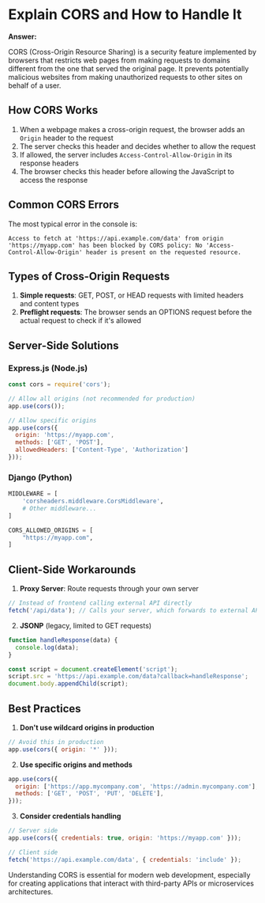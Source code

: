 # Explain CORS and How to Handle It

**Answer:**

CORS (Cross-Origin Resource Sharing) is a security feature implemented by browsers that restricts web pages from making requests to domains different from the one that served the original page. It prevents potentially malicious websites from making unauthorized requests to other sites on behalf of a user.

## How CORS Works

1. When a webpage makes a cross-origin request, the browser adds an `Origin` header to the request
2. The server checks this header and decides whether to allow the request
3. If allowed, the server includes `Access-Control-Allow-Origin` in its response headers
4. The browser checks this header before allowing the JavaScript to access the response

## Common CORS Errors

The most typical error in the console is:
```
Access to fetch at 'https://api.example.com/data' from origin 'https://myapp.com' has been blocked by CORS policy: No 'Access-Control-Allow-Origin' header is present on the requested resource.
```

## Types of Cross-Origin Requests

1. **Simple requests**: GET, POST, or HEAD requests with limited headers and content types
2. **Preflight requests**: The browser sends an OPTIONS request before the actual request to check if it's allowed

## Server-Side Solutions

### Express.js (Node.js)
```javascript
const cors = require('cors');

// Allow all origins (not recommended for production)
app.use(cors());

// Allow specific origins
app.use(cors({
  origin: 'https://myapp.com',
  methods: ['GET', 'POST'],
  allowedHeaders: ['Content-Type', 'Authorization']
}));
```

### Django (Python)
```python
MIDDLEWARE = [
    'corsheaders.middleware.CorsMiddleware',
    # Other middleware...
]

CORS_ALLOWED_ORIGINS = [
    "https://myapp.com",
]
```

## Client-Side Workarounds

1. **Proxy Server**: Route requests through your own server
```javascript
// Instead of frontend calling external API directly
fetch('/api/data'); // Calls your server, which forwards to external API
```

2. **JSONP** (legacy, limited to GET requests)
```javascript
function handleResponse(data) {
  console.log(data);
}

const script = document.createElement('script');
script.src = 'https://api.example.com/data?callback=handleResponse';
document.body.appendChild(script);
```

## Best Practices

1. **Don't use wildcard origins in production**
```javascript
// Avoid this in production
app.use(cors({ origin: '*' }));
```

2. **Use specific origins and methods**
```javascript
app.use(cors({
  origin: ['https://app.mycompany.com', 'https://admin.mycompany.com'],
  methods: ['GET', 'POST', 'PUT', 'DELETE'],
}));
```

3. **Consider credentials handling**
```javascript
// Server side
app.use(cors({ credentials: true, origin: 'https://myapp.com' }));

// Client side
fetch('https://api.example.com/data', { credentials: 'include' });
```

Understanding CORS is essential for modern web development, especially for creating applications that interact with third-party APIs or microservices architectures.